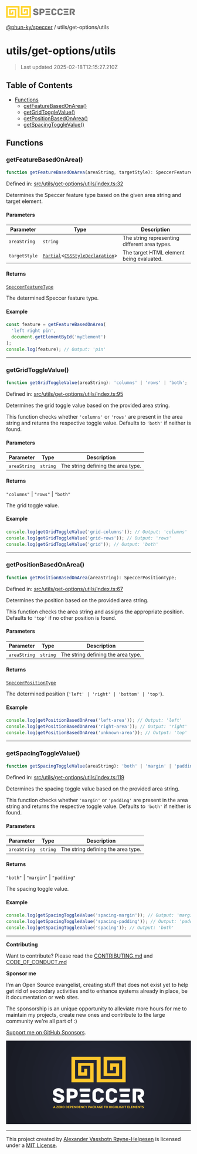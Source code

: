 <div>
  <img alt="SPECCER logo" src="https://raw.githubusercontent.com/phun-ky/speccer/main/public/logo-speccer-horizontal-colored-package.svg?raw=true" style="max-height:32px;" />
</div>

[@phun-ky/speccer](../../README.md) / utils/get-options/utils

# utils/get-options/utils

> Last updated 2025-02-18T12:15:27.210Z

## Table of Contents

- [Functions](#functions)
  - [getFeatureBasedOnArea()](#getfeaturebasedonarea)
  - [getGridToggleValue()](#getgridtogglevalue)
  - [getPositionBasedOnArea()](#getpositionbasedonarea)
  - [getSpacingToggleValue()](#getspacingtogglevalue)

## Functions

### getFeatureBasedOnArea()

```ts
function getFeatureBasedOnArea(areaString, targetStyle): SpeccerFeatureType;
```

Defined in: [src/utils/get-options/utils/index.ts:32](https://github.com/phun-ky/speccer/blob/main/src/utils/get-options/utils/index.ts#L32)

Determines the Speccer feature type based on the given area string and target element.

#### Parameters

| Parameter     | Type                                                                                                                                                                               | Description                                   |
| ------------- | ---------------------------------------------------------------------------------------------------------------------------------------------------------------------------------- | --------------------------------------------- |
| `areaString`  | `string`                                                                                                                                                                           | The string representing different area types. |
| `targetStyle` | [`Partial`](https://www.typescriptlang.org/docs/handbook/utility-types.html#partialtype)\<[`CSSStyleDeclaration`](https://developer.mozilla.org/docs/Web/API/CSSStyleDeclaration)> | The target HTML element being evaluated.      |

#### Returns

[`SpeccerFeatureType`](../../types/speccer.md#speccerfeaturetype)

The determined Speccer feature type.

#### Example

```ts
const feature = getFeatureBasedOnArea(
  'left right pin',
  document.getElementById('myElement')
);
console.log(feature); // Output: 'pin'
```

---

### getGridToggleValue()

```ts
function getGridToggleValue(areaString): 'columns' | 'rows' | 'both';
```

Defined in: [src/utils/get-options/utils/index.ts:95](https://github.com/phun-ky/speccer/blob/main/src/utils/get-options/utils/index.ts#L95)

Determines the grid toggle value based on the provided area string.

This function checks whether `'columns'` or `'rows'` are present in the area string
and returns the respective toggle value. Defaults to `'both'` if neither is found.

#### Parameters

| Parameter    | Type     | Description                        |
| ------------ | -------- | ---------------------------------- |
| `areaString` | `string` | The string defining the area type. |

#### Returns

`"columns"` | `"rows"` | `"both"`

The grid toggle value.

#### Example

```ts
console.log(getGridToggleValue('grid-columns')); // Output: 'columns'
console.log(getGridToggleValue('grid-rows')); // Output: 'rows'
console.log(getGridToggleValue('grid')); // Output: 'both'
```

---

### getPositionBasedOnArea()

```ts
function getPositionBasedOnArea(areaString): SpeccerPositionType;
```

Defined in: [src/utils/get-options/utils/index.ts:67](https://github.com/phun-ky/speccer/blob/main/src/utils/get-options/utils/index.ts#L67)

Determines the position based on the provided area string.

This function checks the area string and assigns the appropriate position.
Defaults to `'top'` if no other position is found.

#### Parameters

| Parameter    | Type     | Description                        |
| ------------ | -------- | ---------------------------------- |
| `areaString` | `string` | The string defining the area type. |

#### Returns

[`SpeccerPositionType`](../../types/speccer.md#speccerpositiontype)

The determined position (`'left' | 'right' | 'bottom' | 'top'`).

#### Example

```ts
console.log(getPositionBasedOnArea('left-area')); // Output: 'left'
console.log(getPositionBasedOnArea('right-area')); // Output: 'right'
console.log(getPositionBasedOnArea('unknown-area')); // Output: 'top'
```

---

### getSpacingToggleValue()

```ts
function getSpacingToggleValue(areaString): 'both' | 'margin' | 'padding';
```

Defined in: [src/utils/get-options/utils/index.ts:119](https://github.com/phun-ky/speccer/blob/main/src/utils/get-options/utils/index.ts#L119)

Determines the spacing toggle value based on the provided area string.

This function checks whether `'margin'` or `'padding'` are present in the area string
and returns the respective toggle value. Defaults to `'both'` if neither is found.

#### Parameters

| Parameter    | Type     | Description                        |
| ------------ | -------- | ---------------------------------- |
| `areaString` | `string` | The string defining the area type. |

#### Returns

`"both"` | `"margin"` | `"padding"`

The spacing toggle value.

#### Example

```ts
console.log(getSpacingToggleValue('spacing-margin')); // Output: 'margin'
console.log(getSpacingToggleValue('spacing-padding')); // Output: 'padding'
console.log(getSpacingToggleValue('spacing')); // Output: 'both'
```

---

**Contributing**

Want to contribute? Please read the [CONTRIBUTING.md](https://github.com/phun-ky/speccer/blob/main/CONTRIBUTING.md) and [CODE_OF_CONDUCT.md](https://github.com/phun-ky/speccer/blob/main/CODE_OF_CONDUCT.md)

**Sponsor me**

I'm an Open Source evangelist, creating stuff that does not exist yet to help get rid of secondary activities and to enhance systems already in place, be it documentation or web sites.

The sponsorship is an unique opportunity to alleviate more hours for me to maintain my projects, create new ones and contribute to the large community we're all part of :)

[Support me on GitHub Sponsors](https://github.com/sponsors/phun-ky).

![Speccer banner, with logo and slogan: A zero dependency package to annotate or highlight elements](https://github.com/phun-ky/speccer/blob/main/public/speccer-banner.png?raw=true)

---

This project created by [Alexander Vassbotn Røyne-Helgesen](http://phun-ky.net) is licensed under a [MIT License](https://choosealicense.com/licenses/mit/).
